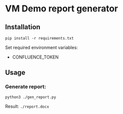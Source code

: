 # VM Demo report generator

## Installation
```
pip install -r requirements.txt
```

Set required environment variables:
- CONFLUENCE_TOKEN

## Usage

### Generate report:
```
python3 ./gen_report.py
```

Result: `./report.docx`
